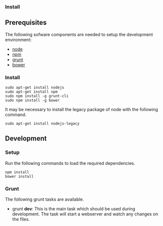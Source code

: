 ### Install

## Prerequisites

The following sofware components are needed to setup the development environment:

 - [node](http://nodejs.org/)
 - [npm](https://www.npmjs.com/)
 - [grunt](http://gruntjs.com/)
 - [bower](http://bower.io/)

### Install

    sudo apt-get install nodejs
    sudo apt-get install npm
    sudo npm install -g grunt-cli
    sudo npm install -g bower

It may be necessary to install the legacy package of node with the following command.

    sudo apt-get install nodejs-legacy

## Development

### Setup

Run the following commands to load the required dependencies.

    npm install
    bower install

### Grunt

The following grunt tasks are available.

 - grunt **dev**: This is the main task which should be used during development. The task will start a webserver and watch any changes on the files.
